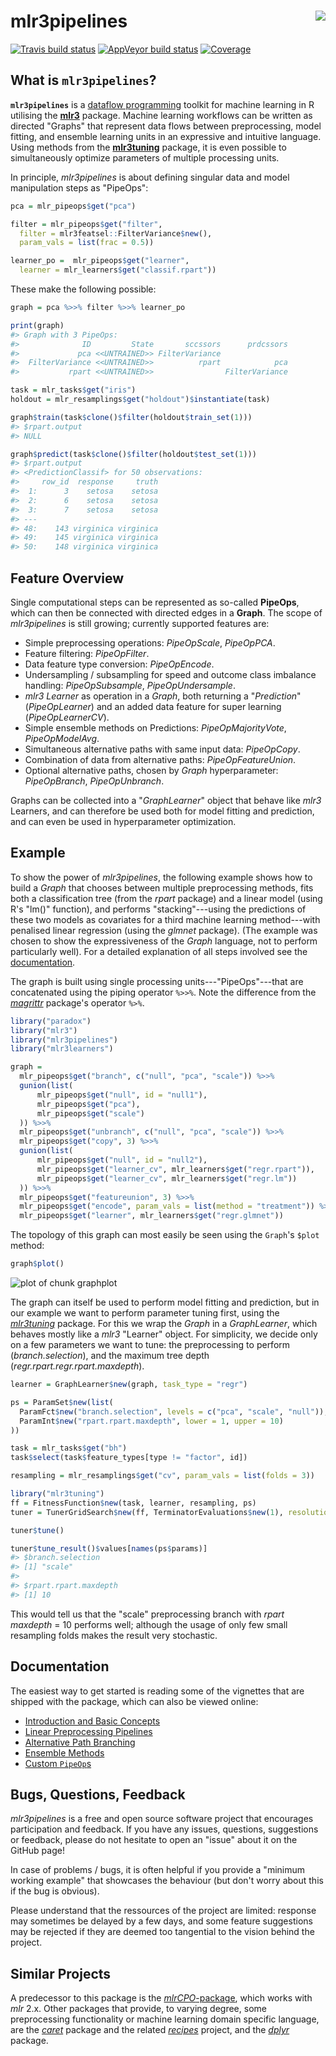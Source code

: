 # mlr3pipelines <img src="man/figures/logo.png" align="right" />

[![Travis build status](https://travis-ci.com/mlr-org/mlr3pipelines.svg?branch=master)](https://travis-ci.com/mlr-org/mlr3pipelines)
[![AppVeyor build status](https://ci.appveyor.com/api/projects/status/jmms5xaf0a2t8acq?svg=true)](https://ci.appveyor.com/project/mlr-org/mlr3pipelines)
[![Coverage](https://codecov.io/github/mlr-org/mlr3pipelines/branch/master/graphs/badge.svg)](https://codecov.io/github/mlr-org/mlr3pipelines)



## What is `mlr3pipelines`?

**`mlr3pipelines`** is a [dataflow programming](https://en.wikipedia.org/wiki/Dataflow_programming) toolkit for machine learning in R utilising the **[mlr3](https://github.com/mlr-org/mlr3)** package. Machine learning workflows can be written as directed "Graphs" that represent data flows between preprocessing, model fitting, and ensemble learning units in an expressive and intuitive language. Using methods from the **[mlr3tuning](https://github.com/mlr-org/mlr3tuning)** package, it is even possible to simultaneously optimize parameters of multiple processing units.

In principle, *mlr3pipelines* is about defining singular data and model manipulation steps as "PipeOps":

```r
pca = mlr_pipeops$get("pca")

filter = mlr_pipeops$get("filter",
  filter = mlr3featsel::FilterVariance$new(),
  param_vals = list(frac = 0.5))

learner_po =  mlr_pipeops$get("learner",
  learner = mlr_learners$get("classif.rpart"))
```

These make the following possible:

```r
graph = pca %>>% filter %>>% learner_po

print(graph)
#> Graph with 3 PipeOps:
#>              ID         State       sccssors      prdcssors
#>             pca <<UNTRAINED>> FilterVariance               
#>  FilterVariance <<UNTRAINED>>          rpart            pca
#>           rpart <<UNTRAINED>>                FilterVariance

task = mlr_tasks$get("iris")
holdout = mlr_resamplings$get("holdout")$instantiate(task)

graph$train(task$clone()$filter(holdout$train_set(1)))
#> $rpart.output
#> NULL

graph$predict(task$clone()$filter(holdout$test_set(1)))
#> $rpart.output
#> <PredictionClassif> for 50 observations:
#>     row_id  response     truth
#>  1:      3    setosa    setosa
#>  2:      6    setosa    setosa
#>  3:      7    setosa    setosa
#> ---                           
#> 48:    143 virginica virginica
#> 49:    145 virginica virginica
#> 50:    148 virginica virginica
```

## Feature Overview

Single computational steps can be represented as so-called **PipeOps**, which can then be connected with directed edges in a **Graph**. The scope of *mlr3pipelines* is still growing; currently supported features are:

* Simple preprocessing operations: *PipeOpScale*, *PipeOpPCA*.
* Feature filtering: *PipeOpFilter*.
* Data feature type conversion: *PipeOpEncode*.
* Undersampling / subsampling for speed and outcome class imbalance handling: *PipeOpSubsample*, *PipeOpUndersample*.
* *mlr3* *Learner* as operation in a *Graph*, both returning a "*Prediction*" (*PipeOpLearner*) and an added data feature for super learning (*PipeOpLearnerCV*).
* Simple ensemble methods on Predictions: *PipeOpMajorityVote*, *PipeOpModelAvg*.
* Simultaneous alternative paths with same input data: *PipeOpCopy*.
* Combination of data from alternative paths: *PipeOpFeatureUnion*.
* Optional alternative paths, chosen by *Graph* hyperparameter: *PipeOpBranch*, *PipeOpUnbranch*.

Graphs can be collected into a "*GraphLearner*" object that behave like *mlr3* Learners, and can therefore be used both for model fitting and prediction, and can even be used in hyperparameter optimization.

## Example

To show the power of *mlr3pipelines*, the following example shows how to build a *Graph* that chooses between multiple preprocessing methods, fits both a classification tree (from the *rpart* package) and a linear model (using R's "lm()" function), and performs "stacking"---using the predictions of these two models as covariates for a third machine learning method---with penalised linear regression (using the *glmnet* package). (The example was chosen to show the expressiveness of the *Graph* language, not to perform particularly well). For a detailed explanation of all steps involved see the [documentation](documentation).

The graph is built using single processing units---"PipeOps"---that are concatenated using the piping operator `%>>%`. Note the difference from the *[magrittr](https://github.com/tidyverse/magrittr)* package's operator `%>%`.

```r
library("paradox")
library("mlr3")
library("mlr3pipelines")
library("mlr3learners")

graph =
  mlr_pipeops$get("branch", c("null", "pca", "scale")) %>>%
  gunion(list(
      mlr_pipeops$get("null", id = "null1"),
      mlr_pipeops$get("pca"),
      mlr_pipeops$get("scale")
  )) %>>%
  mlr_pipeops$get("unbranch", c("null", "pca", "scale")) %>>%
  mlr_pipeops$get("copy", 3) %>>%
  gunion(list(
      mlr_pipeops$get("null", id = "null2"),
      mlr_pipeops$get("learner_cv", mlr_learners$get("regr.rpart")),
      mlr_pipeops$get("learner_cv", mlr_learners$get("regr.lm"))
  )) %>>%
  mlr_pipeops$get("featureunion", 3) %>>%
  mlr_pipeops$get("encode", param_vals = list(method = "treatment")) %>>%
  mlr_pipeops$get("learner", mlr_learners$get("regr.glmnet"))
```
The topology of this graph can most easily be seen using the `Graph`'s `$plot` method:

```r
graph$plot()
```

![plot of chunk graphplot](figure/graphplot-1.png)

The graph can itself be used to perform model fitting and prediction, but in our example we want to perform parameter tuning first, using the *[mlr3tuning](https://github.com/mlr-org/mlr3tuning)* package. For this we wrap the *Graph* in a *GraphLearner*, which behaves mostly like
a *mlr3* "Learner" object. For simplicity, we decide only on a few parameters we want to tune: the preprocessing to perform (*branch.selection*), and the maximum tree depth (*regr.rpart.regr.rpart.maxdepth*).

```r
learner = GraphLearner$new(graph, task_type = "regr")

ps = ParamSet$new(list(
  ParamFct$new("branch.selection", levels = c("pca", "scale", "null")),
  ParamInt$new("rpart.rpart.maxdepth", lower = 1, upper = 10)
))

task = mlr_tasks$get("bh")
task$select(task$feature_types[type != "factor", id])

resampling = mlr_resamplings$get("cv", param_vals = list(folds = 3))
```


```r
library("mlr3tuning")
ff = FitnessFunction$new(task, learner, resampling, ps)
tuner = TunerGridSearch$new(ff, TerminatorEvaluations$new(1), resolution = 3)

tuner$tune()

tuner$tune_result()$values[names(ps$params)]
#> $branch.selection
#> [1] "scale"
#> 
#> $rpart.rpart.maxdepth
#> [1] 10
```

This would tell us that the "scale" preprocessing branch with *rpart* *maxdepth* = 10 performs well; although the usage of only few small resampling folds makes the result very stochastic.

## Documentation

The easiest way to get started is reading some of the vignettes that are shipped with the package, which can also be viewed online:

* [Introduction and Basic Concepts](https://mlr-org.github.io/mlr3pipelines/articles/basic_concepts.html)
* [Linear Preprocessing Pipelines](https://mlr-org.github.io/mlr3pipelines/articles/a_simple_pipeline.html)
* [Alternative Path Branching](https://mlr-org.github.io/mlr3pipelines/articles/branching.html)
* [Ensemble Methods](https://mlr-org.github.io/mlr3pipelines/articles/stacking_and_bagging.html)
* [Custom `PipeOp`s](https://mlr-org.github.io/mlr3pipelines/articles/create_a_custom_pipeop.html)

## Bugs, Questions, Feedback

*mlr3pipelines* is a free and open source software project that encourages participation and feedback. If you have any issues, questions, suggestions or feedback, please do not hesitate to open an "issue" about it on the GitHub page!

In case of problems / bugs, it is often helpful if you provide a "minimum working example" that showcases the behaviour (but don't worry about this if the bug is obvious).

Please understand that the ressources of the project are limited: response may sometimes be delayed by a few days, and some feature suggestions may be rejected if they are deemed too tangential to the vision behind the project.

## Similar Projects

A predecessor to this package is the [*mlrCPO*-package](https://github.com/mlr-org/mlrCPO), which works with *mlr* 2.x. Other packages that provide, to varying degree, some preprocessing functionality or machine learning domain specific language, are the *[caret](https://github.com/topepo/caret)* package and the related *[recipes](https://tidymodels.github.io/recipes/)* project, and the *[dplyr](https://github.com/tidyverse/dplyr)* package.
